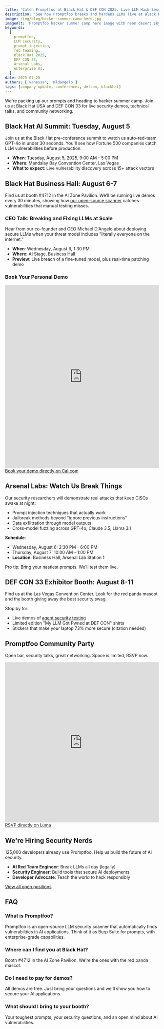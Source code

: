 ```yaml
---
title: 'Catch Promptfoo at Black Hat & DEF CON 2025: Live LLM Hack Sessions, Free Swag & Pool Party'
description: 'See how Promptfoo breaks and hardens LLMs live at Black Hat & DEF CON 2025. Booth 4712, Arsenal Labs demos, CEO deep-dive, and an open-bar meetup.'
image: /img/blog/hacker-summer-camp-hero.jpg
imageAlt: 'Promptfoo hacker summer camp hero image with neon desert skyline'
keywords:
  [
    promptfoo,
    LLM security,
    prompt injection,
    red teaming,
    Black Hat 2025,
    DEF CON 33,
    Arsenal Labs,
    enterprise AI,
  ]
date: 2025-07-25
authors: ['vanessa', 'mldangelo']
tags: [company-update, conferences, defcon, blackhat]
---
```


We're packing up our prompts and heading to hacker summer camp. Join us at Black Hat USA and DEF CON 33 for live security demos, technical talks, and community networking.

<!-- truncate -->

## Black Hat AI Summit: Tuesday, August 5

Join us at the Black Hat pre-conference summit to watch us auto-red-team GPT-4o in under 30 seconds. You'll see how Fortune 500 companies catch LLM vulnerabilities before production.

- **When**: Tuesday, August 5, 2025, 9:00 AM - 5:00 PM
- **Where**: Mandalay Bay Convention Center, Las Vegas
- **What to expect**: Live vulnerability discovery across 15+ attack vectors

## Black Hat Business Hall: August 6-7

Find us at booth #4712 in the AI Zone Pavilion. We'll be running live demos every 30 minutes, showing how [our open-source scanner](https://github.com/promptfoo/promptfoo) catches vulnerabilities that manual testing misses.

### CEO Talk: Breaking and Fixing LLMs at Scale

Hear from our co-founder and CEO Michael D'Angelo about deploying secure LLMs when your threat model includes "literally everyone on the internet."

- **When**: Wednesday, August 6, 1:30 PM
- **Where**: AI Stage, Business Hall
- **Preview**: Live breach of a fine-tuned model, plus real-time patching demo

### Book Your Personal Demo

<iframe
  src="https://cal.com/team/promptfoo/promptfoo-at-blackhat?embed=true"
  width="100%"
  height="600px"
  frameborder="0"
  title="Book a Black Hat demo with Promptfoo"
  loading="lazy"
></iframe>
<noscript>
  <a href="https://cal.com/team/promptfoo/promptfoo-at-blackhat">Book your demo directly on Cal.com</a>
</noscript>

## Arsenal Labs: Watch Us Break Things

Our security researchers will demonstrate real attacks that keep CISOs awake at night:

- Prompt injection techniques that actually work
- Jailbreak methods beyond "ignore previous instructions"
- Data exfiltration through model outputs
- Cross-model fuzzing across GPT-4o, Claude 3.5, Llama 3.1

**Schedule**:

- Wednesday, August 6: 2:30 PM - 6:00 PM
- Thursday, August 7: 10:00 AM - 1:00 PM
- **Location**: Business Hall, Arsenal Lab Station 1

Pro tip: Bring your nastiest prompts. We'll test them live.

## DEF CON 33 Exhibitor Booth: August 8-11

Find us at the Las Vegas Convention Center. Look for the red panda mascot and the booth giving away the best security swag.

Stop by for:

- Live demos of [agent security testing](/blog/agent-security)
- Limited edition "My LLM Got Pwned at DEF CON" shirts
- Stickers that make your laptop 73% more secure (citation needed)

## Promptfoo Community Party

Open bar, security talks, great networking. Space is limited, RSVP now.

<iframe
  src="https://lu.ma/embed/event/evt-68XHWgtMjY47tWT/simple"
  width="100%"
  height="525"
  frameborder="0"
  allow="fullscreen; payment"
  title="RSVP for Promptfoo DEF CON party"
  loading="lazy"
></iframe>
<noscript>
  <a href="https://lu.ma/promptfoo-defcon-party">RSVP directly on Luma</a>
</noscript>

## We're Hiring Security Nerds

125,000 developers already use Promptfoo. Help us build the future of AI security.

- **AI Red Team Engineer**: Break LLMs all day (legally)
- **Security Engineer**: Build tools that secure AI deployments
- **Developer Advocate**: Teach the world to hack responsibly

<div id="ashby_embed"></div>
<script src="https://jobs.ashbyhq.com/promptfoo/embed" async></script>
<noscript>
  <a href="https://jobs.ashbyhq.com/promptfoo">View all open positions</a>
</noscript>

## FAQ

### What is Promptfoo?

Promptfoo is an open-source LLM security scanner that automatically finds vulnerabilities in AI applications. Think of it as Burp Suite for prompts, with enterprise-grade capabilities.

### Where can I find you at Black Hat?

Booth #4712 in the AI Zone Pavilion. We're the ones with the red panda mascot.

### Do I need to pay for demos?

All demos are free. Just bring your questions and we'll show you how to secure your AI applications.

### What should I bring to your booth?

Your toughest prompts, your security questions, and an open mind about AI vulnerabilities.


